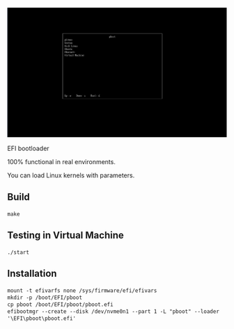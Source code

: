 ![pboot](pboot.png)

EFI bootloader

100% functional in real environments.

You can load Linux kernels with parameters.

## Build

    make

## Testing in Virtual Machine
    
    ./start

## Installation
    
    mount -t efivarfs none /sys/firmware/efi/efivars
    mkdir -p /boot/EFI/pboot
    cp pboot /boot/EFI/pboot/pboot.efi
    efibootmgr --create --disk /dev/nvme0n1 --part 1 -L "pboot" --loader '\EFI\pboot\pboot.efi'
